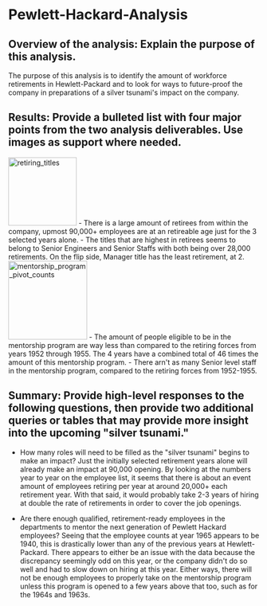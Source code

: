 # Pewlett-Hackard-Analysis

## Overview of the analysis: Explain the purpose of this analysis.
The purpose of this analysis is to identify the amount of workforce retirements in Hewlett-Packard and to look for ways to future-proof the company in preparations of a silver tsunami's impact on the company.

## Results: Provide a bulleted list with four major points from the two analysis deliverables. Use images as support where needed.

<img width="137" alt="retiring_titles" src="https://user-images.githubusercontent.com/68725398/101874431-e16a5300-3b56-11eb-9f66-50a6a3cb1823.png">
 - There is a large amount of retirees from within the company, upmost 90,000+ employees are at an retireable age just for the 3 selected years alone.
 - The titles that are highest in retirees seems to belong to Senior Engineers and Senior Staffs with both being over 28,000 retirements. On the flip side, Manager title has the least retirement, at 2.
 
 <img width="158" alt="mentorship_program_pivot_counts" src="https://user-images.githubusercontent.com/68725398/101874561-1b3b5980-3b57-11eb-81de-e355cf5779cc.png">
 - The amount of people eligible to be in the mentorship program are way less than compared to the retiring forces from years 1952 through 1955. The 4 years have a combined total of 46 times the amount of this mentorship program.
 - There arn't as many Senior level staff in the mentorship program, compared to the retiring forces from 1952-1955.
 
## Summary: Provide high-level responses to the following questions, then provide two additional queries or tables that may provide more insight into the upcoming "silver tsunami."
 - How many roles will need to be filled as the "silver tsunami" begins to make an impact?
  Just the initially selected retirement years alone will already make an impact at 90,000 opening. By looking at the numbers year to year on the employee list, it seems that there is about an event amount of employees retiring per year at around 20,000+ each retirement year. With that said, it would probably take 2-3 years of hiring at double the rate of retirements in order to cover the job openings.
  
 - Are there enough qualified, retirement-ready employees in the departments to mentor the next generation of Pewlett Hackard employees?
  Seeing that the employee counts at year 1965 appears to be 1940, this is drastically lower than any of the previous years at Hewlett-Packard. There appears to either be an issue with the data because the discrepancy seemingly odd on this year, or the company didn't do so well and had to slow down on hiring at this year. Either ways, there will not be enough employees to properly take on the mentorship program unless this program is opened to a few years above that too, such as for the 1964s and 1963s.
